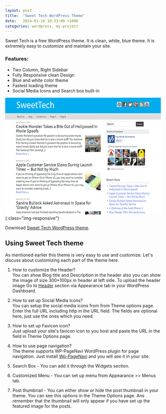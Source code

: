 ```yaml
---
layout: post
title:  "Sweet Tech WordPress Theme"
date:   2014-01-16 10:33:00 +1000
categories: wordpress, my-project
---
```

Sweet Tech is a free WordPress theme. It is clean, white, blue theme. It is extremely easy to customize and maintain your site.

<h3>Features:</h3>
<ul><li>Two Column, Right Sidebar</li><li>Fully Responsive clean Design</li><li>Blue and white color theme</li><li>Fastest loading theme</li><li>Social Media Icons and Search box built-in</li></ul>

![](/assets/post-images/2014/sweetech-wordpress-theme.png){:class="img-responsive"}


Download <a href="http://wordpress.org/themes/sweet-tech">Sweet Tech WordPress theme</a>.

<h2>Using Sweet Tech theme</h2>

As mentioned earlier this theme is very easy to use and customize. Let's discuss about customizing each part of the theme here.

1) How to customize the Header?<br />
You can show Blog title and Description in the header also you can show the image of size 300*100px in header at left side.
To upload the header image Go to <u>Header</u> section via Appearance tab in your WordPress Dashboard.

2) How to set up Social Media Icons?<br />
You can setup the social media icons from from Theme options page. Enter the full URL including http in the URL field. The fields are optional here, just use the ones which you need.

3) How to set up Favicon icon?<br />
Just upload your site's favicon icon to you host and paste the URL in the field in Theme Options page.

4) How to use page navigation?<br />
The theme supports WP-PageNavi WordPress plugin for page navigation. Just install <a href="http://wordpress.org/plugins/wp-pagenavi/">Wp-PageNavi</a> and you will see it in your site.

5) Search Box - You can add it through the Widgets section.

6) Customized Menu - You can set up menu from Appearance &gt;&gt; Menus tab.

7) Post thumbnail - You can either show or hide the post thumbnail in your theme. You can see this options in the Theme Options page. Ans remember that the thumbnail will only appear if you have set up the featured image for the posts.
